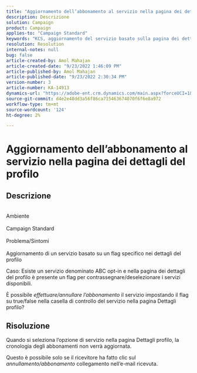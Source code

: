 ```yaml
---
title: "Aggiornamento dell’abbonamento al servizio nella pagina dei dettagli del profilo"
description: Descrizione
solution: Campaign
product: Campaign
applies-to: "Campaign Standard"
keywords: "KCS, aggiornamento del servizio basato sulla pagina dei dettagli del profilo"
resolution: Resolution
internal-notes: null
bug: false
article-created-by: Amol Mahajan
article-created-date: "9/23/2022 1:46:09 PM"
article-published-by: Amol Mahajan
article-published-date: "9/23/2022 2:30:34 PM"
version-number: 3
article-number: KA-14913
dynamics-url: "https://adobe-ent.crm.dynamics.com/main.aspx?forceUCI=1&pagetype=entityrecord&etn=knowledgearticle&id=4330650e-463b-ed11-9db0-000d3a5c1bcc"
source-git-commit: d4e2e48dd3a56f86ca715463674070f6f6e8a972
workflow-type: tm+mt
source-wordcount: '124'
ht-degree: 2%

---
```


# Aggiornamento dell’abbonamento al servizio nella pagina dei dettagli del profilo

## Descrizione

<br>Ambiente<br><br>
Campaign Standard
<br><br>Problema/Sintomi<br><br>
Aggiornamento di un servizio basato su un flag specifico nei dettagli del profilo



Caso: Esiste un servizio denominato ABC opt-in e nella pagina dei dettagli del profilo è presente un flag per contrassegnare/deselezionare i servizi disponibili.

È possibile *effettuare/annullare l’abbonamento* il servizio impostando il flag su true/false nella casella di controllo del servizio nella pagina Dettagli profilo?
















## Risoluzione


Quando si seleziona l’opzione di servizio nella pagina Dettagli profilo, la cronologia degli abbonamenti non verrà aggiornata.

Questo è possibile solo se il ricevitore ha fatto clic sul *annullamento/abbonamento* collegamento nell’e-mail ricevuta.
